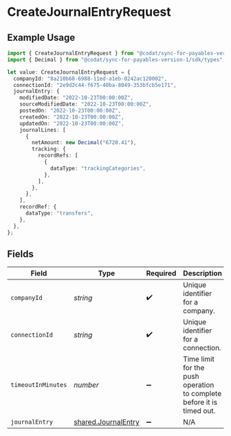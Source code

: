 # CreateJournalEntryRequest

## Example Usage

```typescript
import { CreateJournalEntryRequest } from "@codat/sync-for-payables-version-1/sdk/models/operations";
import { Decimal } from "@codat/sync-for-payables-version-1/sdk/types";

let value: CreateJournalEntryRequest = {
  companyId: "8a210b68-6988-11ed-a1eb-0242ac120002",
  connectionId: "2e9d2c44-f675-40ba-8049-353bfcb5e171",
  journalEntry: {
    modifiedDate: "2022-10-23T00:00:00Z",
    sourceModifiedDate: "2022-10-23T00:00:00Z",
    postedOn: "2022-10-23T00:00:00Z",
    createdOn: "2022-10-23T00:00:00Z",
    updatedOn: "2022-10-23T00:00:00Z",
    journalLines: [
      {
        netAmount: new Decimal("6720.41"),
        tracking: {
          recordRefs: [
            {
              dataType: "trackingCategories",
            },
          ],
        },
      },
    ],
    recordRef: {
      dataType: "transfers",
    },
  },
};
```

## Fields

| Field                                                                 | Type                                                                  | Required                                                              | Description                                                           | Example                                                               |
| --------------------------------------------------------------------- | --------------------------------------------------------------------- | --------------------------------------------------------------------- | --------------------------------------------------------------------- | --------------------------------------------------------------------- |
| `companyId`                                                           | *string*                                                              | :heavy_check_mark:                                                    | Unique identifier for a company.                                      | 8a210b68-6988-11ed-a1eb-0242ac120002                                  |
| `connectionId`                                                        | *string*                                                              | :heavy_check_mark:                                                    | Unique identifier for a connection.                                   | 2e9d2c44-f675-40ba-8049-353bfcb5e171                                  |
| `timeoutInMinutes`                                                    | *number*                                                              | :heavy_minus_sign:                                                    | Time limit for the push operation to complete before it is timed out. |                                                                       |
| `journalEntry`                                                        | [shared.JournalEntry](../../../sdk/models/shared/journalentry.md)     | :heavy_minus_sign:                                                    | N/A                                                                   |                                                                       |